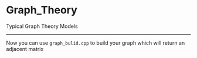 # Graph_Theory
Typical Graph Theory Models

---

Now you can use `graph_bulid.cpp` to build your graph which will return an adjacent matrix
